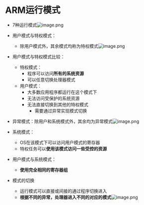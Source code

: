 # ARM运行模式
- 7种运行模式![image.png](https://jiunian-pic-1310185536.cos.ap-nanjing.myqcloud.com/picgo%2F20230423091203.png)
- 用户模式与特权模式：
	- 除用户模式外，其余模式均称为特权模式![image.png](https://jiunian-pic-1310185536.cos.ap-nanjing.myqcloud.com/picgo%2F20230518102413.png)

- 用户模式与特权模式比较：
	- 特权模式：
		- 程序可以访问**所有的系统资源**
		- 可以任意切换处理器模式
	- 用户模式：
		- 大多数应用程序都运行在这个模式下
		- 无法访问受保护的系统资源
		- 无法直接切换到其他的特权模式
			- 需要通过异常实现模式切换
- 异常模式：除用户和系统模式外，其余均为异常模式![image.png](https://jiunian-pic-1310185536.cos.ap-nanjing.myqcloud.com/picgo%2F20230518102453.png)

- 系统模式：
	- OS在该模式下可以访问用户模式的寄存器
	- 特权任务可以**使用该模式访问一些受控的资源**
- 用户模式与系统模式：
	- **使用完全相同的寄存器组**

- 模式的切换
	- 运行模式可以直接或间接的通过程序切换进入
	- **根据不同的异常，处理器进入不同的对应的模式**![image.png](https://jiunian-pic-1310185536.cos.ap-nanjing.myqcloud.com/picgo%2F20230423091905.png)

